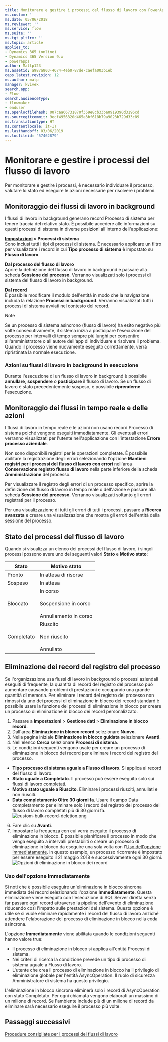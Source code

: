 ```yaml
---
title: Monitorare e gestire i processi del flusso di lavoro con PowerApps | MicrosoftDocs
ms.custom: ''
ms.date: 05/06/2018
ms.reviewer: ''
ms.service: flow
ms.suite: ''
ms.tgt_pltfrm: ''
ms.topic: article
applies_to:
- Dynamics 365 (online)
- Dynamics 365 Version 9.x
- powerapps
author: Mattp123
ms.assetid: a987a803-4674-4eb0-87de-caefa003b1eb
caps.latest.revision: 12
ms.author: matp
manager: kvivek
search.app:
- Flow
search.audienceType:
- flowmaker
- enduser
ms.openlocfilehash: 007caa66731870f359e8cb33ba0919390d3196cd
ms.sourcegitcommit: 9ecf4956320d465a3bf618b79a9023b729d33c89
ms.translationtype: HT
ms.contentlocale: it-IT
ms.lasthandoff: 03/06/2019
ms.locfileid: "57462879"
---
```

# <a name="monitor-and-manage-workflow-processes"></a>Monitorare e gestire i processi del flusso di lavoro

Per monitorare e gestire i processi, è necessario individuare il processo, valutare lo stato ed eseguire le azioni necessarie per risolvere i problemi.  
  
<a name="BKMK_MonitorAsyncWorkflows"></a>   
## <a name="monitoring-background-workflows"></a>Monitoraggio dei flussi di lavoro in background  
 I flussi di lavoro in background generano record Processo di sistema per tenere traccia del relativo stato. È possibile accedere alle informazioni su questi processi di sistema in diverse posizioni all'interno dell'applicazione:  
  
 **[Impostazioni](/powerapps/maker/model-driven-apps/advanced-navigation#settings) > Processi di sistema**  
 Sono inclusi tutti i tipi di processi di sistema. È necessario applicare un filtro per visualizzare i record in cui **Tipo processo di sistema** è impostato su **Flusso di lavoro**.  
  
 **Dal processo del flusso di lavoro**  
 Aprire la definizione del flusso di lavoro in background e passare alla scheda **Sessione del processo**. Verranno visualizzati solo i processi di sistema del flusso di lavoro in background.  
  
 **Dal record**  
 È possibile modificare il modulo dell'entità in modo che la navigazione includa la relazione **Processi in background**. Verranno visualizzati tutti i processi di sistema avviati nel contesto del record.  
  
> [!NOTE]
>  Se un processo di sistema asincrono (flusso di lavoro) ha esito negativo più volte consecutivamente, il sistema inizia a posticipare l'esecuzione del processo per intervalli di tempo sempre più lunghi per consentire all'amministratore o all'autore dell'app di individuare e risolvere il problema. Quando il processo viene nuovamente eseguito correttamente, verrà ripristinata la normale esecuzione.  
  
<a name="BKMK_ActionsOnRunningWorkflows"></a>   
### <a name="actions-on-running-background-workflows"></a>Azioni su flussi di lavoro in background in esecuzione  
 Durante l'esecuzione di un flusso di lavoro in background è possibile **annullare**, **sospendere** o **posticipare** il flusso di lavoro. Se un flusso di lavoro è stato precedentemente sospeso, è possibile **riprenderne** l'esecuzione.  
  
<a name="BKMK_MonitorSyncWorkflows"></a>   
## <a name="monitoring-real-time-workflows-and-actions"></a>Monitoraggio dei flussi in tempo reale e delle azioni  
 I flussi di lavoro in tempo reale e le azioni non usano record Processo di sistema poiché vengono eseguiti immediatamente. Gli eventuali errori verranno visualizzati per l'utente nell'applicazione con l'intestazione **Errore processo aziendale**.  
  
 Non sono disponibili registri per le operazioni completate. È possibile abilitare la registrazione degli errori selezionando l'opzione **Mantieni registri per i processi del flusso di lavoro con errori** nell'area **Conservazione registro flusso di lavoro** nella parte inferiore della scheda **Amministrazione** del processo.  
  
 Per visualizzare il registro degli errori di un processo specifico, aprire la definizione del flusso di lavoro in tempo reale o dell'azione e passare alla scheda **Sessione del processo**. Verranno visualizzati soltanto gli errori registrati per il processo.  
  
 Per una visualizzazione di tutti gli errori di tutti i processi, passare a **Ricerca avanzata** e creare una visualizzazione che mostra gli errori dell'entità della sessione del processo.  
  
<a name="BKMK_StatusOfWorkflowProcesses"></a>   
## <a name="status-of-workflow-processes"></a>Stato dei processi del flusso di lavoro  
 Quando si visualizza un elenco dei processi del flusso di lavoro, i singoli processi possono avere uno dei seguenti valori **Stato** e **Motivo stato**:  
  
|Stato|Motivo stato|  
|-----------|-------------------|  
|Pronto|In attesa di risorse|  
|Sospeso|In attesa|  
|Bloccato|In corso<br /><br /> Sospensione in corso<br /><br /> Annullamento in corso|  
|Completato|Riuscito<br /><br /> Non riuscito<br /><br /> Annullato|  

## <a name="deleting-process-log-records"></a>Eliminazione dei record del registro del processo

Se l'organizzazione usa flussi di lavoro in background o processi aziendali eseguiti di frequente, la quantità di record del registro del processo può aumentare causando problemi di prestazioni e occupando una grande quantità di memoria. Per eliminare i record del registro del processo non rimossi da uno dei processi di eliminazione in blocco dei record standard è possibile usare la funzione dei processi di eliminazione in blocco per creare un processo di eliminazione in blocco dei record personalizzato.

1. Passare a **Impostazioni** > **Gestione dati** > **Eliminazione in blocco record**.
2. Dall'area **Eliminazione in blocco record** selezionare **Nuovo**. 
3. Nella pagina iniziale **Eliminazione in blocco guidata** selezionare **Avanti**.
4. Nell'elenco **Cerca** selezionare **Processi di sistema**.
5. Le condizioni seguenti vengono usate per creare un processo di eliminazione in blocco dei record per eliminare i record del registro del processo. 
 - **Tipo processo di sistema uguale a Flusso di lavoro**. Si applica ai record del flusso di lavoro. 
 - **Stato uguale a Completato**. Il processo può essere eseguito solo sui flussi di lavoro completati.
 - **Motivo stato uguale a Riuscito**. Eliminare i processi riusciti, annullati e non riusciti.
 - **Data completamento Oltre 30 giorni fa**. Usare il campo Data completamento per eliminare solo i record del registro del processo del flusso di lavoro completati più di 30 giorni fa.
 ![custom-bulk-record-deletion.png](media/custom-bulk-record-deletion.png)
6. Fare clic su **Avanti**.
7. Impostare la frequenza con cui verrà eseguito il processo di eliminazione in blocco. È possibile pianificare il processo in modo che venga eseguito a intervalli prestabiliti o creare un processo di eliminazione in blocco da eseguire una sola volta con l'[Uso dell'opzione Immediatamente](#using-the-immediately-option). In questo esempio, un processo ricorrente è impostato per essere eseguito il 21 maggio 2018 e successivamente ogni 30 giorni. 
![Opzioni di eliminazione in blocco dei record](media/custom-bulk-record-delete-options.png)

### <a name="using-the-immediately-option"></a>Uso dell'opzione Immediatamente

Si noti che è possibile eseguire un'eliminazione in blocco sincrona immediata dei record selezionando l'opzione **Immediatamente**. Questa eliminazione viene eseguita con l'esecuzione di SQL Server diretta senza far passare ogni record attraverso la pipeline dell'evento di eliminazione riducendo così l'impatto sulle prestazioni del sistema. Questa opzione è utile se si vuole eliminare rapidamente i record del flusso di lavoro anziché attendere l'elaborazione del processo di eliminazione in blocco nella coda asincrona. 

L'opzione **Immediatamente** viene abilitata quando le condizioni seguenti hanno valore true: 
- Il processo di eliminazione in blocco si applica all'entità Processi di sistema.
- Nei criteri di ricerca la condizione prevede un tipo di processo di sistema uguale a Flusso di lavoro. 
- L'utente che crea il processo di eliminazione in blocco ha il privilegio di eliminazione globale per l'entità AsyncOperation. Il ruolo di sicurezza Amministratore di sistema ha questo privilegio.  

L'eliminazione in blocco sincrona eliminerà solo i record di AsyncOperation con stato Completato. Per ogni chiamata vengono elaborati un massimo di un milione di record. Se l'ambiente include più di un milione di record da eliminare sarà necessario eseguire il processo più volte.  
  
## <a name="next-steps"></a>Passaggi successivi   
 [Procedure consigliate per i processi dei flussi di lavoro](best-practices-workflow-processes.md) <br />

